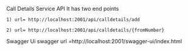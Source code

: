 Call Details Service API
  It has two end points
  
    1) url= http://localhost:2001/api/calldetails/add
   
    2) url= http://localhost:2001/api/calldetails/{fromNumber}
    
  Swagger Ui 
    swagger url =http://localhost:2001/swagger-ui/index.html
